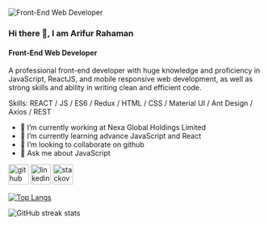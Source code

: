 ![Front-End Web Developer](https://media.licdn.com/dms/image/D4D16AQH5Hb-mQ28v6A/profile-displaybackgroundimage-shrink_350_1400/0/1686211584332?e=1691625600&v=beta&t=wIpct520GCUPMOkXS3sLdHS0_CoRRPR7dejNoguAyMM)
### Hi there 👋, I am Arifur Rahaman
#### Front-End Web Developer

A professional front-end developer  with huge knowledge and proficiency in JavaScript, ReactJS, and mobile responsive web development, as well as strong skills and ability in writing clean and efficient code.

Skills: REACT / JS / ES6 / Redux / HTML / CSS / Material UI / Ant Design / Axios / REST

- 🔭 I’m currently working at Nexa Global Holdings Limited 
- 🌱 I’m currently learning advance JavaScript and React 
- 👯 I’m looking to collaborate on github 
- 💬 Ask me about JavaScript 


[<img src='https://cdn.jsdelivr.net/npm/simple-icons@3.0.1/icons/github.svg' alt='github' height='40'>](https://github.com/Arifur-Rahaman)  [<img src='https://cdn.jsdelivr.net/npm/simple-icons@3.0.1/icons/linkedin.svg' alt='linkedin' height='40'>](https://www.linkedin.com/in/https://www.linkedin.com/in/arifur-rahaman-ars//)  [<img src='https://cdn.jsdelivr.net/npm/simple-icons@3.0.1/icons/stackoverflow.svg' alt='stackoverflow' height='40'>](https://stackoverflow.com/users/https://stackoverflow.com/users/20097686/arifur-rahaman?tab=profile)  

[![Top Langs](https://github-readme-stats.vercel.app/api/top-langs/?username=Arifur-Rahaman)](https://github.com/anuraghazra/github-readme-stats)

![GitHub streak stats](https://streak-stats.demolab.com/?user=Arifur-Rahaman)  


